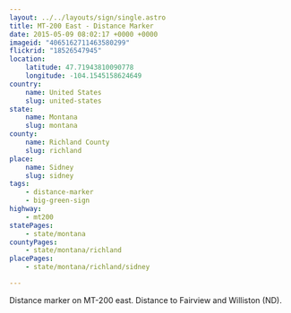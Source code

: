 ```yaml
---
layout: ../../layouts/sign/single.astro
title: MT-200 East - Distance Marker
date: 2015-05-09 08:02:17 +0000 +0000
imageid: "4065162711463580299"
flickrid: "18526547945"
location:
    latitude: 47.71943810090778
    longitude: -104.1545158624649
country:
    name: United States
    slug: united-states
state:
    name: Montana
    slug: montana
county:
    name: Richland County
    slug: richland
place:
    name: Sidney
    slug: sidney
tags:
    - distance-marker
    - big-green-sign
highway:
    - mt200
statePages:
    - state/montana
countyPages:
    - state/montana/richland
placePages:
    - state/montana/richland/sidney

---
```

Distance marker on MT-200 east.  Distance to Fairview and Williston (ND).